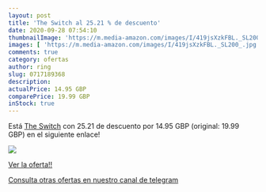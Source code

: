 ```yaml
---
layout: post
title: 'The Switch al 25.21 % de descuento'
date: 2020-09-28 07:54:10
thumbnailImage: 'https://m.media-amazon.com/images/I/419jsXzkFBL._SL200_.jpg'
images: [ 'https://m.media-amazon.com/images/I/419jsXzkFBL._SL200_.jpg' ]
comments: true
category: ofertas
author: ring
slug: 0717189368
description:
actualPrice: 14.95 GBP
comparePrice: 19.99 GBP
inStock: true
---
```


Está [The Switch](https://www.amazon.com/dp/0717189368/?tag=redken08-20) con 25.21 de descuento por 14.95 GBP (original: 19.99 GBP) en el siguiente enlace!

[![](https://m.media-amazon.com/images/I/419jsXzkFBL._SL200_.jpg)](https://www.amazon.com/dp/0717189368/?tag=redken08-20)

[Ver la oferta!!](https://www.amazon.com/dp/0717189368/?tag=redken08-20)

[Consulta otras ofertas en nuestro canal de telegram](https://t.me/s/ofertas25)
